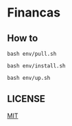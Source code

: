 # Financas

## How to

```
bash env/pull.sh

bash env/install.sh

bash env/up.sh
```

## LICENSE

[MIT](./LICENSE)
